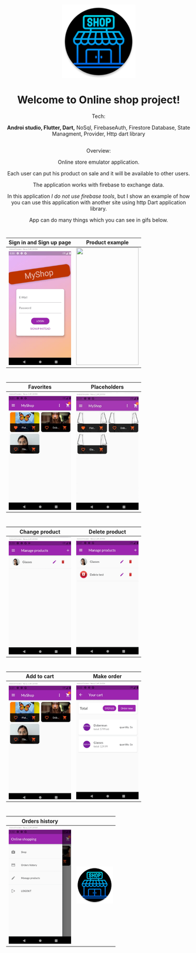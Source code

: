 
<div align="center">
<img src="https://github.com/PavelMaltsev20/OnlineShop/blob/master/android/app/src/main/res/mipmap-xxxhdpi/ic_launcher_round.png?raw=true" width="200" height="200">
<div>
  
# Welcome to Online shop project!

Tech:
  
**Androi studio, Flutter, Dart,** NoSql, FirebaseAuth, Firestore Database, State Managment, Provider, Http dart library
##
  
Overview: 
  

Online store emulator application.

Each user can put his product on sale and it will be available to other users.

The application works with firebase to exchange data.

In this application *I do not use firebase tools*, but I show an example of how you can use this application with another site using http Dart application library.

App can do many things which you can see in gifs below.

#

 
|Sign in and Sign up page| Product example|
|--|--|
| <div align="center"><img src="https://github.com/PavelMaltsev20/OnlineShop/blob/master/documentation/gifs/signin.gif?raw=true" width="170" height="320"></div>  |  <img src="https://github.com/PavelMaltsev20/OnlineShop/blob/master/documentation/gifs/item.gif?raw=true" width="170" height="320">   |

#
|Favorites| Placeholders |
|--|--|
|<div align="center"><img src="https://github.com/PavelMaltsev20/OnlineShop/blob/master/documentation/gifs/favorites.gif?raw=true" width="170" height="320"> </div>| <div align="center"><img src="https://github.com/PavelMaltsev20/OnlineShop/blob/master/documentation/gifs/placeholder.jpg?raw=true" width="170" height="320"></div>  |

#
|Change product| Delete product|
|--|--|
|<div align="center"><img src="https://github.com/PavelMaltsev20/OnlineShop/blob/master/documentation/gifs/changes.gif?raw=true" width="170" height="320"> </div>| <div align="center"><img src="https://github.com/PavelMaltsev20/OnlineShop/blob/master/documentation/gifs/delete.gif?raw=truehttps://github.com/PavelMaltsev20/OnlineShop/blob/master/documentation/gifs/delete.gif?raw=true" width="170" height="320"></div>  |

#
|Add to cart| Make order|
|--|--|
|<div align="center"><img src="https://github.com/PavelMaltsev20/OnlineShop/blob/master/documentation/gifs/cart.gif?raw=true" width="170" height="320"> </div>| <div align="center"><img src="https://github.com/PavelMaltsev20/OnlineShop/blob/master/documentation/gifs/place_order.gif?raw=true" width="170" height="320"></div>  |

#
|Orders history| |
|--|--|
|<div align="center"><img src="https://github.com/PavelMaltsev20/OnlineShop/blob/master/documentation/gifs/orders.gif?raw=true" width="170" height="320"> </div>| <div align="center"><img src="https://github.com/PavelMaltsev20/OnlineShop/raw/master/android/app/src/main/res/mipmap-xxxhdpi/ic_launcher_round.png?raw=true" width="100" height="100"> </div> |

